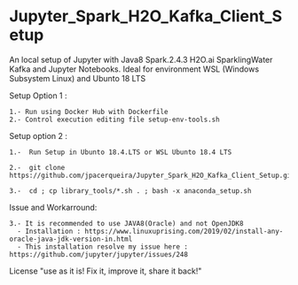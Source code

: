 # Jupyter_Spark_H2O_Kafka_Client_Setup

   An local setup of Jupyter with Java8 Spark.2.4.3 H2O.ai SparklingWater Kafka and Jupyter Notebooks. 
   Ideal for environment WSL (Windows Subsystem Linux) and Ubunto 18 LTS

   Setup Option 1 :
   
    1.- Run using Docker Hub with Dockerfile
    2.- Control execution editing file setup-env-tools.sh

   Setup option 2 :

    1.-  Run Setup in Ubunto 18.4.LTS or WSL Ubunto 18.4 LTS 
    
    2.-  git clone https://github.com/jpacerqueira/Jupyter_Spark_H2O_Kafka_Client_Setup.git

    3.-  cd ; cp library_tools/*.sh . ; bash -x anaconda_setup.sh


   Issue and Workarround:


    3.- It is recommended to use JAVA8(Oracle) and not OpenJDK8
      - Installation : https://www.linuxuprising.com/2019/02/install-any-oracle-java-jdk-version-in.html
      - This installation resolve my issue here : https://github.com/jupyter/jupyter/issues/248    

   License "use as it is! Fix it, improve it, share it back!"
